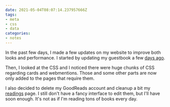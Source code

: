 ```yaml
---
date: 2021-05-04T08:07:14.237957666Z
tags:
- meta
- css
- data
categories:
- notes
---
```


In the past few days, I made a few updates on my website to improve both looks and performance. I started by updating my guestbook a few [days ago](/2021/05/02/refreshed-guestbook).

Then, I looked at the CSS and I noticed there were huge chunks of CSS regarding cards and webmentions. Those and some other parts are now only added to the pages that require them.

I also decided to delete my GoodReads account and cleanup a bit my [readings](/readings/) page. I still don't have a fancy interface to edit them, but I'll have soon enough. It's not as if I'm reading tons of books every day.
